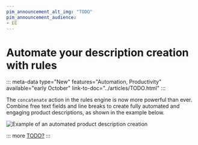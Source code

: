 ```yaml
---
pim_announcement_alt_img: "TODO"
pim_announcement_audience:
- EE
---
```


# Automate your description creation with rules
::: meta-data type="New" features="Automation, Productivity" available="early October" link-to-doc="../articles/TODO.html"
:::

The `concatenate` action in the rules engine is now more powerful than ever. Combine free text fields and line breaks to create fully automated and engaging product descriptions, as shown in the example below.

![Example of an automated product description creation](../img/automated-product-description-with-rules.png)

::: more
[TODO?](../articles/TODO.html)
:::
